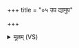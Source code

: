 +++
title = "०५ उप द्यामुप"

+++
<details><summary>मूलम् (VS)</summary>

उप॒ द्यामुप॑वेत॒समव॑त्तरो न॒दीना॑म्। अग्ने॑ पि॒त्तम॒पाम॑सि ॥
</details>